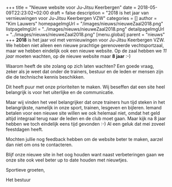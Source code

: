 +++
title = "Nieuwe website voor Ju-Jitsu Keerbergen"
date = 2018-05-09T22:23:02+02:00
draft = false
description = "2018 is het jaar van vernieuwingen voor Ju-Jitsu Keerbergen VZW"
categories = []
author = "Kim Lauwers"
homepageImgUrl = "/images/nieuws/nieuweZaal2018.png"
listpageImgUrl = "../images/nieuws/nieuweZaal2018.png"
detailpageImgUrl = "../images/nieuws/nieuweZaal2018.png"
[menu.global]
    parent = "nieuws"
+++
**2018** is het jaar vol met vernieuwingen voor Ju-Jitsu Keerbergen VZW.
We hebben niet alleen een nieuwe prachtige gerenoveerde vechtsportzaal, maar we hebben eindelijk ook een nieuwe website.
Op de zaal hebben we _11 jaar_ moeten wachten, op de nieuwe website maar __8 jaar__ :-)

Waarom heeft de site zolang op zich laten wachten? Een goede vraag, zeker als je weet dat onder de trainers, bestuur en de leden er mensen zijn die de technische kennis beschikken.

Dit heeft puur met onze prioriteiten te maken. Wij beseffen dat een site heel belangrijk is voor het uiterlijke en de communicatie.

Maar wij vinden het veel belangrijker dat onze trainers hun tijd steken in het belangrijkste, namelijk in onze sport, trainen, lesgeven en bijleren.
Iemand betalen voor een nieuwe site willen we ook helemaal niet, omdat het geld altijd integraal terug naar de leden en de club moet gaan. 
Maar kijk na 8 jaar hebben we toch eindelijk eens tijd gevonden :-) Al een geluk dat mei zoveel feestdagen heeft.

Mochten jullie nog feedback hebben om de website beter te maken, aarzel dan niet om ons te contacteren.

Blijf onze nieuwe site in het oog houden want naast verbeteringen gaan we onze site ook veel beter up to date houden met nieuwtjes.

Sportieve groeten,

Het bestuur

  